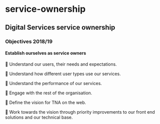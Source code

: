 # service-ownership
## Digital Services service ownership

### Objectives 2018/19

#### Establish ourselves as service owners

	Understand our users, their needs and expectations.

	Understand how different user types use our services.

	Understand the performance of our services.

	Engage with the rest of the organisation.

	Define the vision for TNA on the web.

	Work towards the vision through priority improvements to our front end solutions and our technical base.
